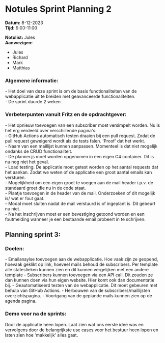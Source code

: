 <h1>
Notules Sprint Planning 2
</h1>

<p>
<b>Datum:</b> 8-12-2023<br>
<b>Tijd:</b> 9:00-11:00<br>

<b>Notulist:</b> Jules<br>
<b>Aanwezigen:</b><br>
- Jules<br>
- Richard<br>
- Mark<br>
- Matthias<br>
</p>
<h3>Algemene informatie:</h3>
- Het doel van deze sprint is om de basis functionaliteiten van de webapplicatie uit te breiden met geavanceerde functionaliteiten.<br>
- De sprint duurde 2 weken.<br>

<h3>Verbeterpunten vanuit Fritz en de opdrachtgever:</h3>
<p>
 - Het opnieuw toevoegen van een subscriber moet versimpelt worden. Nu is het erg verdeeld over verschillende pagina's.<br>
 - GitHub Actions automatisch testen draaien bij een pull request. Zodat de pull request geweigerd wordt als de tests falen. 'Proof' dat het werkt.<br>
 - Naam van een maillijst kunnen aanpassen. Momenteel is dat niet mogelijk ondanks de CRUD functionaliteit.<br>
 - De planner.js moet worden opgenomen in een eigen C4 container. Dit is nu nog niet het geval.<br>
 - Load testing. De applicatie moet getest worden op het aantal requests dat het aankan. Zodat we weten of de applicatie een groot aantal emails kan versturen.<br>
 - Mogelijkheid om een eigen groet te voegen aan de mail header i.p.v. de standaard groet die nu in de code staat.<br>
 - Plaatje toevoegen in de header van de mail. Onderzoeken of dit mogelijk is/ wat er fout gaat.<br>
 - Modal moet sluiten nadat de mail verstuurd is of ingeplant is. Dit gebeurt nu niet.<br>
 - Na het inschrijven moet er een bevestiging getoond worden en een foutmelding wanneer je een bestaande email probeert in te schrijven.<br>
</p>

<h2>Planning sprint 3:</h2>
<h3>Doelen:</h3>
<p>
 - Emailanaylse toevoegen aan de webapplicatie. Hoe vaak zijn ze geopend, hoevaak geklikt op link, hoeveel mails behoud de subscribers. Per template alle statestieken kunnen zien en dit kunnen vergelijken met een andere template
 - Subscribers kunnen toevoegen via een API call. Dit zouden ze dan kunnen doen via hun eigen website. Hier komt ook dan documentatie bij.
 - Geautomatiseerd testen van de webapplicatie. Dit moet gebeuren met behulp van GitHub Actions.
 - Herbouwen van de subscribers/maillijsten overzichtspagina.
 - Voortgang van de geplande mails kunnen zien op de agenda pagina.
</p>

<h3>Demo voor na de sprints:</h3>
<p>
 Door de applicatie heen lopen. Laat zien wat ons eerste idee was en vervolgens door de belangrijkste use cases voor het bestuur heen lopen en laten zien hoe 'makkelijk' alles gaat.
</p>
</p>
